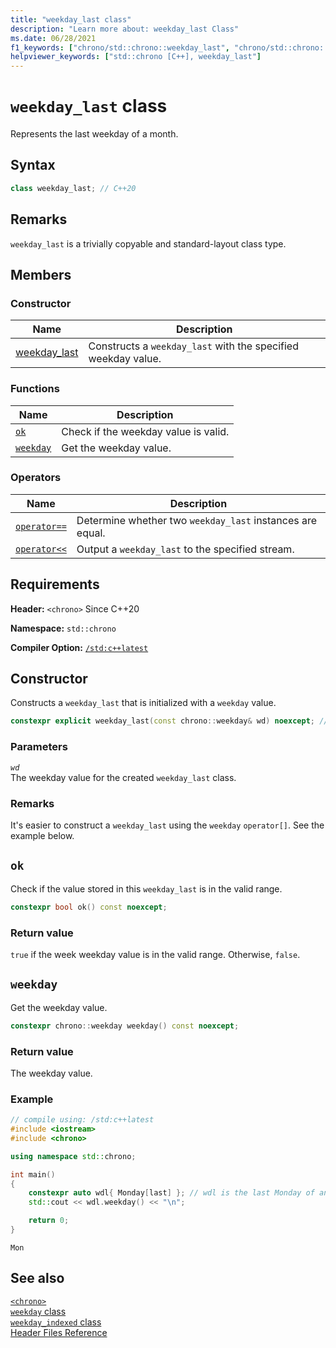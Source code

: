 ```yaml
---
title: "weekday_last class"
description: "Learn more about: weekday_last Class"
ms.date: 06/28/2021
f1_keywords: ["chrono/std::chrono::weekday_last", "chrono/std::chrono::weekday_last::ok", "std::chrono::weekday_last::weekday", "chrono/std::chrono::weekday_last::ok", "chrono/std::chrono::weekday_last::weekday"]
helpviewer_keywords: ["std::chrono [C++], weekday_last"]
---
```


# `weekday_last` class

Represents the last weekday of a month.

## Syntax

```cpp
class weekday_last; // C++20
```

## Remarks

 `weekday_last` is a trivially copyable and standard-layout class type.

## Members

### Constructor

|Name|Description|
|----------|-----------------|
| [weekday_last](#weekday_last) | Constructs a `weekday_last` with the specified weekday value. |

### Functions

|Name|Description|
|----------|-----------------|
| [`ok`](#ok) | Check if the weekday value is valid. |
| [`weekday`](#weekday) | Get the weekday value. |

### Operators

|Name|Description|
|----------|-----------------|
| [`operator==`](chrono-operators.md#op_eq_eq) | Determine whether two `weekday_last` instances are equal. |
| [`operator<<`](chrono-operators.md#op_left_shift) | Output a  `weekday_last` to the specified stream. |

## Requirements

**Header:** `<chrono>` Since C++20

**Namespace:** `std::chrono`

**Compiler Option:** [`/std:c++latest`](../build/reference/std-specify-language-standard-version.md)

## <a name="weekday_last"></a> Constructor

Constructs a `weekday_last` that is initialized with a `weekday` value.

```cpp
constexpr explicit weekday_last(const chrono::weekday& wd) noexcept; // C++20
```

### Parameters

*`wd`*\
The weekday value for the created `weekday_last` class.

### Remarks

It's easier to construct a `weekday_last` using the `weekday` `operator[]`. See the example below.

## <a name="ok"></a> `ok`

Check if the value stored in this `weekday_last` is in the valid range.

```cpp
constexpr bool ok() const noexcept;
```

### Return value

`true` if the week weekday value is in the valid range. Otherwise, `false`.

## <a name="weekday"></a> `weekday`

 Get the weekday value.

```cpp
constexpr chrono::weekday weekday() const noexcept;
```

### Return value

The weekday value.

### Example

```cpp
// compile using: /std:c++latest
#include <iostream>
#include <chrono>

using namespace std::chrono;

int main()
{
    constexpr auto wdl{ Monday[last] }; // wdl is the last Monday of an unspecified month
    std::cout << wdl.weekday() << "\n";

    return 0;
}
```

```output
Mon
```

## See also

[`<chrono>`](chrono.md)\
[`weekday` class](weekday-class.md)\
[`weekday_indexed` class](weekdayindexed-class.md)\
[Header Files Reference](cpp-standard-library-header-files.md)